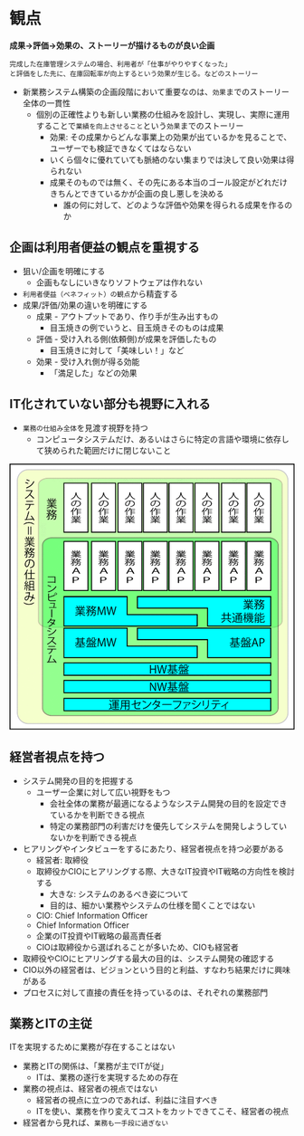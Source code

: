 # 観点

**成果→評価→効果の、ストーリーが描けるものが良い企画**

```text
完成した在庫管理システムの場合、利用者が「仕事がやりやすくなった」
と評価をした先に、在庫回転率が向上するという効果が生じる。などのストーリー
```

* 新業務システム構築の企画段階において重要なのは、`効果`までのストーリー全体の一貫性
    * 個別の正確性よりも新しい業務の仕組みを設計し、実現し、実際に運用することで`業績を向上させること`という`効果`までのストーリー
        * 効果: その成果からどんな事業上の効果が出ているかを見ることで、ユーザーでも検証できなくてはならない
        * いくら個々に優れていても脈絡のない集まりでは決して良い効果は得られない
        * 成果そのものでは無く、その先にある本当のゴール設定がどれだけきちんとできているかが企画の良し悪しを決める
            * 誰の何に対して、どのような評価や効果を得られる成果を作るのか
        
## 企画は利用者便益の観点を重視する

* 狙い/企画を明確にする
    * 企画もなしにいきなりソフトウェアは作れない
* `利用者便益（ベネフィット）の観点`から精査する
* 成果/評価/効果の違いを明確にする
    * 成果 - アウトプットであり、作り手が生み出すもの
        * 目玉焼きの例でいうと、目玉焼きそのものは成果
    * 評価 - 受け入れる側(依頼側)が成果を評価したもの
        * 目玉焼きに対して「美味しい！」など
    * 効果 - 受け入れ側が得る効能
        * 「満足した」などの効果

## IT化されていない部分も視野に入れる

* `業務の仕組み全体`を見渡す視野を持つ
    * コンピュータシステムだけ、あるいはさらに特定の言語や環境に依存して狭められた範囲だけに閉じないこと

![architecture_00](image/architecture_00.gif)

## 経営者視点を持つ

* システム開発の目的を把握する
    * ユーザー企業に対して広い視野をもつ
        * 会社全体の業務が最適になるようなシステム開発の目的を設定できているかを判断できる視点
        * 特定の業務部門の利害だけを優先してシステムを開発しようしていないかを判断できる視点
* ヒアリングやインタビューをするにあたり、経営者視点を持つ必要がある
    * 経営者: 取締役
    * 取締役かCIOにヒアリングする際、大きなIT投資やIT戦略の方向性を検討する
        * 大きな: システムのあるべき姿について
        * 目的は、細かい業務やシステムの仕様を聞くことではない
    * CIO: Chief Information Officer
    * Chief Information Officer
    * 企業のIT投資やIT戦略の最高責任者
    * CIOは取締役から選ばれることが多いため、CIOも経営者
* 取締役やCIOにヒアリングする最大の目的は、システム開発の確認する
* CIO以外の経営者は、ビジョンという目的と利益、すなわち結果だけに興味がある
* プロセスに対して直接の責任を持っているのは、それぞれの業務部門

## 業務とITの主従

ITを実現するために業務が存在することはない

* 業務とITの関係は、「業務が主でITが従」
    * ITは、業務の遂行を実現するための存在
* 業務の視点は、経営者の視点ではない
    * 経営者の視点に立つのであれば、利益に注目すべき
    * ITを使い、業務を作り変えてコストをカットできてこそ、経営者の視点
* 経営者から見れば、`業務も一手段に過ぎない`


